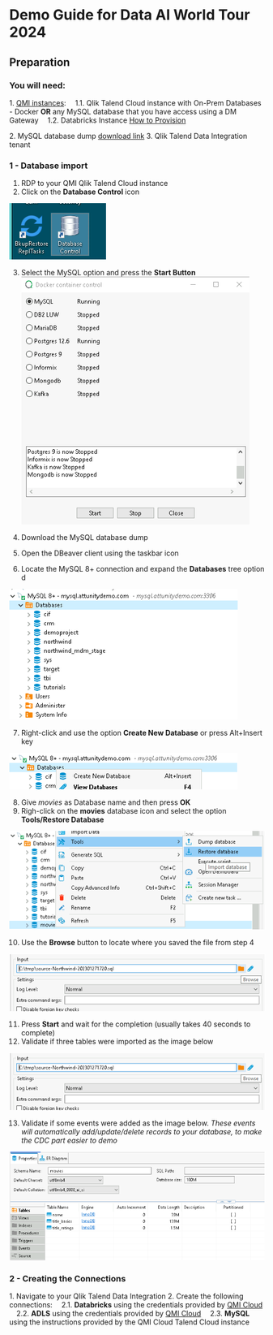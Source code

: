 # Demo Guide for Data AI World Tour 2024

## Preparation

### You will need:
 
1\. [QMI instances](https://qmicloud.qliktech.com/): 
&emsp;1.1\. Qlik Talend Cloud instance with On-Prem Databases - Docker   **OR** any MySQL database that you have access using a DM Gateway
&emsp;1.2\. Databricks Instance [How to Provision](Provision/1-QMI-Databricks.md)
    
2\. MySQL database dump [download link](databasedump/movies.sql)
3\. Qlik Talend Data Integration tenant
 

### 1 - Database import

1. RDP to your QMI Qlik Talend Cloud instance
2. Click on the **Database Control** icon

![image info](img/QMI003.png)

3. Select the MySQL option and press the **Start Button**
![image info](img/QMI004.png)

4. Download the MySQL database dump 
5. Open the DBeaver client using the taskbar icon
6. Locate the MySQL 8+ connection and expand the **Databases** tree option d

![image info](img/MySQL001.png)

7. Right-click and use the option **Create New Database** or press Alt+Insert key

![image info](img/MySQL002.png)

8. Give *movies* as Database name and then press **OK**
9. Righ-click on the **movies** database icon and select the option **Tools/Restore Database**

![image info](img/MySQL003.png)

10.  Use the **Browse** button to locate where you saved the file from step 4

![image info](img/MySQL004.png)

11.  Press **Start** and wait for the completion (usually takes 40 seconds to complete)
12.  Validate if three tables were imported as the image below

![image info](img/MySQL004.png)

13.  Validate if some events were added as the image below. *These events will automatically add/update/delete records to your database, to make the CDC part easier to demo*

![image info](img/MySQL005.png)

### 2 - Creating the Connections

1\. Navigate to your Qlik Talend Data Integration
2\. Create the following connections:
&emsp;2.1\. **Databricks** using the credentials provided by [QMI Cloud](https://qmicloud.qliktech.com/provisions)
&emsp;2.2\. **ADLS** using the credentials provided by [QMI Cloud](https://qmicloud.qliktech.com/provisions) 
&emsp;2.3\. **MySQL** using the instructions provided by the QMI Cloud Talend Cloud instance
